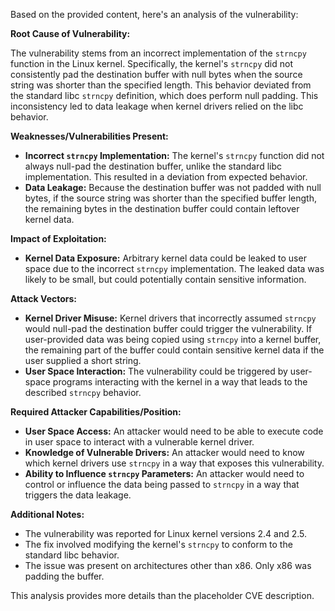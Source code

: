 Based on the provided content, here's an analysis of the vulnerability:

**Root Cause of Vulnerability:**

The vulnerability stems from an incorrect implementation of the `strncpy` function in the Linux kernel. Specifically, the kernel's `strncpy` did not consistently pad the destination buffer with null bytes when the source string was shorter than the specified length. This behavior deviated from the standard libc `strncpy` definition, which does perform null padding. This inconsistency led to data leakage when kernel drivers relied on the libc behavior.

**Weaknesses/Vulnerabilities Present:**

*   **Incorrect `strncpy` Implementation:** The kernel's `strncpy` function did not always null-pad the destination buffer, unlike the standard libc implementation. This resulted in a deviation from expected behavior.
*   **Data Leakage:** Because the destination buffer was not padded with null bytes, if the source string was shorter than the specified buffer length, the remaining bytes in the destination buffer could contain leftover kernel data.

**Impact of Exploitation:**

*   **Kernel Data Exposure:** Arbitrary kernel data could be leaked to user space due to the incorrect `strncpy` implementation. The leaked data was likely to be small, but could potentially contain sensitive information.

**Attack Vectors:**

*   **Kernel Driver Misuse:** Kernel drivers that incorrectly assumed `strncpy` would null-pad the destination buffer could trigger the vulnerability. If user-provided data was being copied using `strncpy` into a kernel buffer, the remaining part of the buffer could contain sensitive kernel data if the user supplied a short string.
*   **User Space Interaction:** The vulnerability could be triggered by user-space programs interacting with the kernel in a way that leads to the described `strncpy` behavior.

**Required Attacker Capabilities/Position:**

*   **User Space Access:** An attacker would need to be able to execute code in user space to interact with a vulnerable kernel driver.
*   **Knowledge of Vulnerable Drivers:** An attacker would need to know which kernel drivers use `strncpy` in a way that exposes this vulnerability.
*   **Ability to Influence `strncpy` Parameters:** An attacker would need to control or influence the data being passed to `strncpy` in a way that triggers the data leakage.

**Additional Notes:**

*   The vulnerability was reported for Linux kernel versions 2.4 and 2.5.
*   The fix involved modifying the kernel's `strncpy` to conform to the standard libc behavior.
*   The issue was present on architectures other than x86. Only x86 was padding the buffer.

This analysis provides more details than the placeholder CVE description.